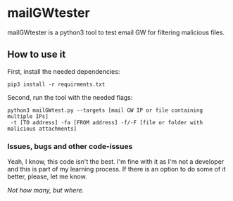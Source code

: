 # mailGWtester

mailGWtester is a python3 tool to test email GW for filtering malicious files.

## How to use it
First, install the needed dependencies:
```
pip3 install -r requirments.txt
```
Second, run the tool with the needed flags:
```
python3 mailGWtest.py --targets [mail GW IP or file containing multiple IPs]
 -t [TO address] -fa [FROM address] -f/-F [file or folder with malicious attachments]
``` 

### Issues, bugs and other code-issues
Yeah, I know, this code isn't the best. I'm fine with it as I'm not a developer and this is part of my learning process.
If there is an option to do some of it better, please, let me know.

_Not how many, but where._
